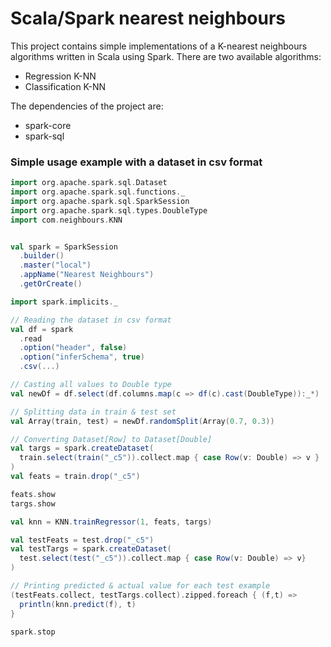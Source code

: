 # Scala/Spark nearest neighbours

This project contains simple implementations of a K-nearest neighbours algorithms
written in Scala using Spark.
There are two available algorithms:
- Regression K-NN
- Classification K-NN

The dependencies of the project are:
- spark-core
- spark-sql

### Simple usage example with a dataset in csv format
```scala
import org.apache.spark.sql.Dataset
import org.apache.spark.sql.functions._
import org.apache.spark.sql.SparkSession
import org.apache.spark.sql.types.DoubleType
import com.neighbours.KNN


val spark = SparkSession
  .builder()
  .master("local")
  .appName("Nearest Neighbours")
  .getOrCreate()

import spark.implicits._

// Reading the dataset in csv format
val df = spark
  .read
  .option("header", false)
  .option("inferSchema", true)
  .csv(...)

// Casting all values to Double type
val newDf = df.select(df.columns.map(c => df(c).cast(DoubleType)):_*)

// Splitting data in train & test set
val Array(train, test) = newDf.randomSplit(Array(0.7, 0.3))

// Converting Dataset[Row] to Dataset[Double]
val targs = spark.createDataset(
  train.select(train("_c5")).collect.map { case Row(v: Double) => v }
)
val feats = train.drop("_c5")

feats.show
targs.show

val knn = KNN.trainRegressor(1, feats, targs)

val testFeats = test.drop("_c5")
val testTargs = spark.createDataset(
  test.select(test("_c5")).collect.map { case Row(v: Double) => v}
)

// Printing predicted & actual value for each test example
(testFeats.collect, testTargs.collect).zipped.foreach { (f,t) =>
  println(knn.predict(f), t)
}

spark.stop
```
